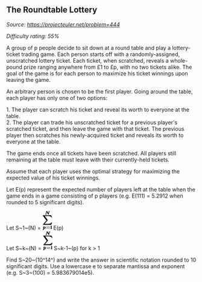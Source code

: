The Roundtable Lottery
----------------------

*Source: https://projecteuler.net/problem=444*


*Difficulty rating: 55%*

A group of p people decide to sit down at a round table and play a
lottery-ticket trading game. Each person starts off with a
randomly-assigned, unscratched lottery ticket. Each ticket, when
scratched, reveals a whole-pound prize ranging anywhere from £1 to £p,
with no two tickets alike. The goal of the game is for each person to
maximize his ticket winnings upon leaving the game.

An arbitrary person is chosen to be the first player. Going around the
table, each player has only one of two options:

1\. The player can scratch his ticket and reveal its worth to everyone at
the table.\
 2. The player can trade his unscratched ticket for a previous player's
scratched ticket, and then leave the game with that ticket. The previous
player then scratches his newly-acquired ticket and reveals its worth to
everyone at the table.

The game ends once all tickets have been scratched. All players still
remaining at the table must leave with their currently-held tickets.

Assume that each player uses the optimal strategy for maximizing the
expected value of his ticket winnings.

Let E(p) represent the expected number of players left at the table when
the game ends in a game consisting of p players (e.g. E(111) = 5.2912
when rounded to 5 significant digits).

Let S~1~(N) = ![p444\_sum.png](img/p444_sum.png) E(p)\
 Let S~k~(N) = ![p444\_sum.png](img/p444_sum.png) S~k-1~(p)
for k \> 1

Find S~20~(10^14^) and write the answer in scientific notation rounded
to 10 significant digits. Use a lowercase e to separate mantissa and
exponent (e.g. S~3~(100) = 5.983679014e5).
